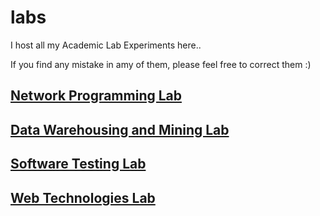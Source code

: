 # labs
I host all my Academic Lab Experiments here.. 


If you find any mistake in amy of them, please feel free to correct them :)

## [Network Programming Lab](https://github.com/VinayModepalli/labs/tree/master/network-programming-lab)
## [Data Warehousing and Mining Lab](https://github.com/VinayModepalli/labs/tree/master/data-warehousing-and-mining-lab)
## [Software Testing Lab](https://github.com/VinayModepalli/labs/tree/master/software-testing-lab)
## [Web Technologies Lab](https://github.com/VinayModepalli/labs/tree/master/web-technologies-lab)
